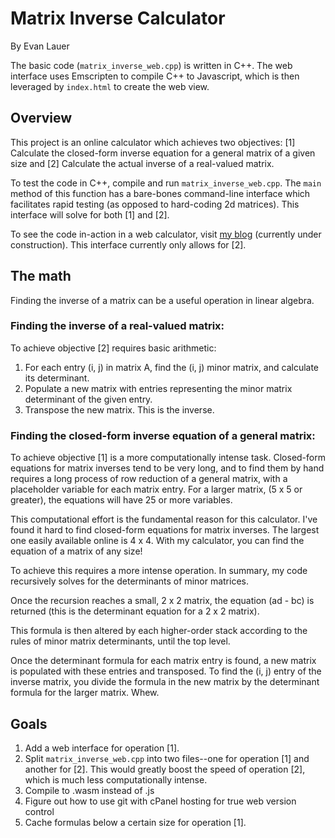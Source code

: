 # Matrix Inverse Calculator
By Evan Lauer

The basic code (`matrix_inverse_web.cpp`) is written in C++. The web interface uses Emscripten to compile C++ to Javascript, which is then leveraged by `index.html` to create the web view.
## Overview
This project is an online calculator which achieves two objectives: [1] Calculate the closed-form inverse equation for a general matrix of a given size and [2] Calculate the actual inverse of a real-valued matrix.

To test the code in C++, compile and run `matrix_inverse_web.cpp`. The `main` method of this function has a bare-bones command-line interface which facilitates rapid testing (as opposed to hard-coding 2d matrices). This interface will solve for both [1] and [2].

To see the code in-action in a web calculator, visit [my blog](https://evanlauer.sites.carleton.edu) (currently under construction). This interface currently only allows for [2].

## The math
Finding the inverse of a matrix can be a useful operation in linear algebra.

### Finding the inverse of a real-valued matrix:
To achieve objective [2] requires basic arithmetic:

1) For each entry (i, j) in matrix A, find the (i, j) minor matrix, and calculate its determinant.
2) Populate a new matrix with entries representing the minor matrix determinant of the given entry.
3) Transpose the new matrix. This is the inverse.

### Finding the closed-form inverse equation of a general matrix:
To achieve objective [1] is a more computationally intense task. Closed-form equations for matrix inverses tend to be very long, and to find them by hand requires a long process of row reduction of a general matrix, with a placeholder variable for each matrix entry. For a larger matrix, (5 x 5 or greater), the equations will have 25 or more variables.

This computational effort is the fundamental reason for this calculator. I've found it hard to find closed-form equations for matrix inverses. The largest one easily available online is 4 x 4. With my calculator, you can find the equation of a matrix of any size!

To achieve this requires a more intense operation. In summary, my code recursively solves for the determinants of minor matrices. 

Once the recursion reaches a small, 2 x 2 matrix, the equation (ad - bc) is returned (this is the determinant equation for a 2 x 2 matrix). 

This formula is then altered by each higher-order stack according to the rules of minor matrix determinants, until the top level. 

Once the determinant formula for each matrix entry is found, a new matrix is populated with these entries and transposed. To find the (i, j) entry of the inverse matrix, you divide the formula in the new matrix by the determinant formula for the larger matrix. Whew.

## Goals
1. Add a web interface for operation [1].
2. Split `matrix_inverse_web.cpp` into two files--one for operation [1] and another for [2]. This would greatly boost the speed of operation [2], which is much less computationally intense.
3. Compile to .wasm instead of .js
4. Figure out how to use git with cPanel hosting for true web version control
5. Cache formulas below a certain size for operation [1].
